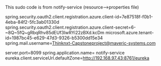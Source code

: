 This sudo code is from notify-service (resource-->properties file)

spring.security.oauth2.client.registration.azure.client-id=7e87518f-f0b1-4eba-84f2-5fc3ab01330d
spring.security.oauth2.client.registration.azure.client-secret=6-~8Q~5fQ~gRbqRhv85dEUf3IwRYi22zBXd.kcDm
microsoft.azure.tenant-id=1987bc45-e629-47d3-9326-b5300dd15e34
spring.mail.username=Thinknxt-Capstoneproject@maveric-systems.com

server.port=8099
spring.application.name= notify-service
eureka.client.serviceUrl.defaultZone=http://192.168.97.43:8761/eureka
